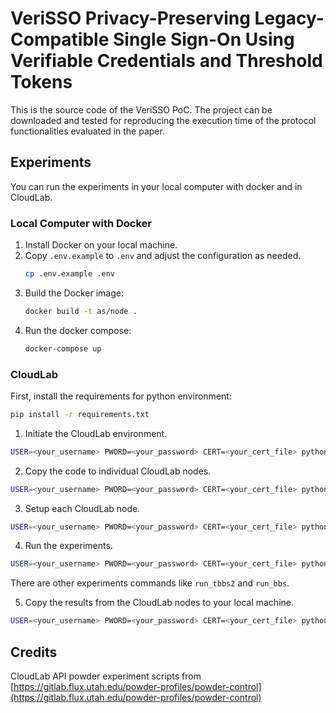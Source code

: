 # VeriSSO Privacy-Preserving Legacy-Compatible Single Sign-On Using Verifiable Credentials and Threshold Tokens

This is the source code of the VeriSSO PoC. The project can be downloaded and tested for reproducing the execution time of the protocol functionalities evaluated in the paper.

## Experiments
You can run the experiments in your local computer with docker and in CloudLab.

### Local Computer with Docker

1. Install Docker on your local machine.
2. Copy `.env.example` to `.env` and adjust the configuration as needed.
   ```bash
   cp .env.example .env
   ```
3. Build the Docker image:
   ```bash
   docker build -t as/node .
   ```
4. Run the docker compose:
   ```bash
   docker-compose up
   ```

### CloudLab
First, install the requirements for python environment:
```bash
pip install -r requirements.txt
```

1. Initiate the CloudLab environment.
```bash
USER=<your_username> PWORD=<your_password> CERT=<your_cert_file> python exp/main.py -e <your_experiment_name> -p <experiment_profile_name> -j <your_project_name> -c init
```

2. Copy the code to individual CloudLab nodes.
```bash
USER=<your_username> PWORD=<your_password> CERT=<your_cert_file> python exp/main.py -e <your_experiment_name> -p <experiment_profile_name> -j <your_project_name> -c copy
```

3. Setup each CloudLab node.
```bash
USER=<your_username> PWORD=<your_password> CERT=<your_cert_file> python exp/main.py -e <your_experiment_name> -p <experiment_profile_name> -j <your_project_name> -c setup
```

4. Run the experiments.
```bash
USER=<your_username> PWORD=<your_password> CERT=<your_cert_file> python exp/main.py -e <your_experiment_name> -p <experiment_profile_name> -j <your_project_name> -c run_tbbs
```

There are other experiments commands like `run_tbbs2` and `run_bbs`.

5. Copy the results from the CloudLab nodes to your local machine.
```bash
USER=<your_username> PWORD=<your_password> CERT=<your_cert_file> python exp/main.py -e <your_experiment_name> -p <experiment_profile_name> -j <your_project_name> -c copy_op
```

## Credits
CloudLab API powder experiment scripts from [https://gitlab.flux.utah.edu/powder-profiles/powder-control](https://gitlab.flux.utah.edu/powder-profiles/powder-control)
